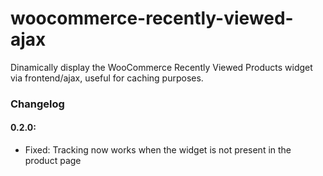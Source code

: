 # woocommerce-recently-viewed-ajax
Dinamically display the WooCommerce Recently Viewed Products widget via frontend/ajax, useful for caching purposes.

### Changelog

#### 0.2.0:
- Fixed: Tracking now works when the widget is not present in the product page  